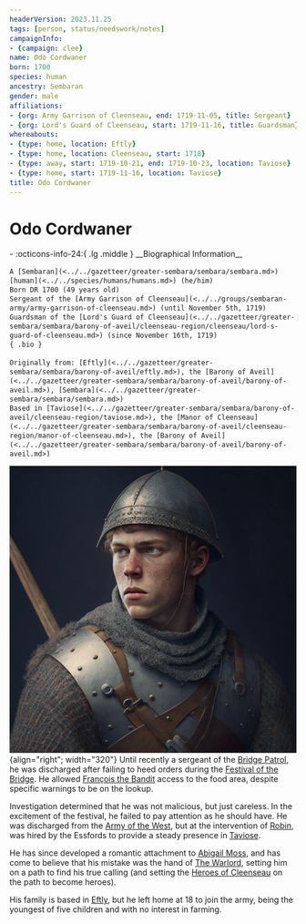 ```yaml
---
headerVersion: 2023.11.25
tags: [person, status/needswork/notes]
campaignInfo:
- {campaign: clee}
name: Odo Cordwaner
born: 1700
species: human
ancestry: Sembaran
gender: male
affiliations:
- {org: Army Garrison of Cleenseau, end: 1719-11-05, title: Sergeant}
- {org: Lord's Guard of Cleenseau, start: 1719-11-16, title: Guardsman}
whereabouts:
- {type: home, location: Eftly}
- {type: home, location: Cleenseau, start: 1718}
- {type: away, start: 1719-10-21, end: 1719-10-23, location: Taviose}
- {type: home, start: 1719-11-16, location: Taviose}
title: Odo Cordwaner
---
```

# Odo Cordwaner
<div class="grid cards ext-narrow-margin ext-one-column" markdown>
- :octicons-info-24:{ .lg .middle } __Biographical Information__

    A [Sembaran](<../../gazetteer/greater-sembara/sembara/sembara.md>) [human](<../../species/humans/humans.md>) (he/him)  
    Born DR 1700 (49 years old)  
    Sergeant of the [Army Garrison of Cleenseau](<../../groups/sembaran-army/army-garrison-of-cleenseau.md>) (until November 5th, 1719)  
    Guardsman of the [Lord's Guard of Cleenseau](<../../gazetteer/greater-sembara/sembara/barony-of-aveil/cleenseau-region/cleenseau/lord-s-guard-of-cleenseau.md>) (since November 16th, 1719)  
    { .bio }

    Originally from: [Eftly](<../../gazetteer/greater-sembara/sembara/barony-of-aveil/eftly.md>), the [Barony of Aveil](<../../gazetteer/greater-sembara/sembara/barony-of-aveil/barony-of-aveil.md>), [Sembara](<../../gazetteer/greater-sembara/sembara/sembara.md>)
    Based in [Taviose](<../../gazetteer/greater-sembara/sembara/barony-of-aveil/cleenseau-region/taviose.md>), the [Manor of Cleenseau](<../../gazetteer/greater-sembara/sembara/barony-of-aveil/cleenseau-region/manor-of-cleenseau.md>), the [Barony of Aveil](<../../gazetteer/greater-sembara/sembara/barony-of-aveil/barony-of-aveil.md>)
</div>


![Odo Cordwaner](../../assets/odo-cordwaner.png){align="right"; width="320"} Until recently a sergeant of the [Bridge Patrol](<../../groups/sembaran-army/army-garrison-of-cleenseau.md>), he was discharged after failing to heed orders during the [Festival of the Bridge](<../../time/holidays-and-festivals/festival-of-the-bridge.md>). He allowed [François the Bandit](<./francois-the-bandit.md>) access to the food area, despite specific warnings to be on the lookup.

Investigation determined that he was not malicious, but just careless. In the excitement of the festival, he failed to pay attention as he should have. He was discharged from the [Army of the West](<../../groups/sembaran-army/army-of-the-west.md>), but at the intervention of [Robin](<../pcs/cleenseau/robin-of-abenfyrd.md>), was hired by the Essfords to provide a steady presence in [Taviose](<../../gazetteer/greater-sembara/sembara/barony-of-aveil/cleenseau-region/taviose.md>).

He has since developed a romantic attachment to [Abigail Moss](<./abigail-moss.md>), and has come to believe that his mistake was the hand of [The Warlord](<../../cosmology/gods/incorporeal-gods/mos-numena-pantheon/the-warlord.md>), setting him on a path to find his true calling (and setting the [Heroes of Cleenseau](<../pcs/cleenseau/heroes-of-cleenseau.md>) on the path to become heroes).

His family is based in [Eftly](<../../gazetteer/greater-sembara/sembara/barony-of-aveil/eftly.md>), but he left home at 18 to join the army, being the youngest of five children and with no interest in farming.

